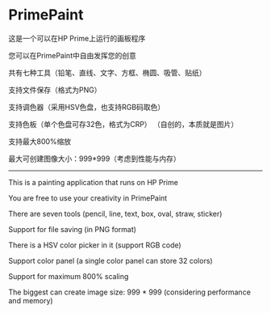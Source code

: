 # PrimePaint
这是一个可以在HP Prime上运行的画板程序

您可以在PrimePaint中自由发挥您的创意

共有七种工具（铅笔、直线、文字、方框、椭圆、吸管、贴纸）

支持文件保存（格式为PNG）

支持调色器（采用HSV色盘，也支持RGB码取色）

支持色板（单个色盘可存32色，格式为CRP）
（自创的，本质就是图片）

支持最大800%缩放

最大可创建图像大小：999*999（考虑到性能与内存）

---

This is a painting application that runs on HP Prime

You are free to use your creativity in PrimePaint

There are seven tools (pencil, line, text, box, oval, straw, sticker) 

Support for file saving (in PNG format) 

There is a HSV color picker in it (support RGB code) 

Support color panel (a single color panel can store 32 colors) 

Support for maximum 800% scaling

The biggest can create image size: 999 * 999 (considering performance and memory)
